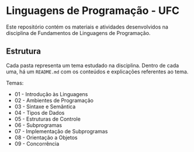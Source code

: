 #  Linguagens de Programação - UFC

Este repositório contém os materiais e atividades desenvolvidos na disciplina de Fundamentos de Linguagens de Programação.

## Estrutura

Cada pasta representa um tema estudado na disciplina. Dentro de cada uma, há um `README.md` com os conteúdos e explicações referentes ao tema.

Temas:
- 01 - Introdução às Linguagens
- 02 - Ambientes de Programação
- 03 - Sintaxe e Semântica
- 04 - Tipos de Dados
- 05 - Estruturas de Controle
- 06 - Subprogramas
- 07 - Implementação de Subprogramas
- 08 - Orientação a Objetos
- 09 - Concorrência
